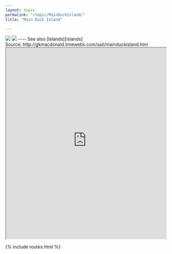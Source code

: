 ```yaml
---
layout: topic
permalink: "/topic/MainDuckIsland/"
title: "Main Duck Island"

---
```


<img class="chartsegment" src="Images\MainDuck-Yorkshire.jpg">
<img src="Images\MainDuckIslandLight.jpg">
----
See also [Islands][islands]

<div class="item">
Source: http://gkmacdonald.limewebs.com/sail/mainduckisland.htm
<iframe src="http://gkmacdonald.limewebs.com/sail/mainduckisland.htm" width=100% height="600" name="mainduck" frameborder="1" scrolling=yes ></iframe>
</div>

{% include routes.html %}
